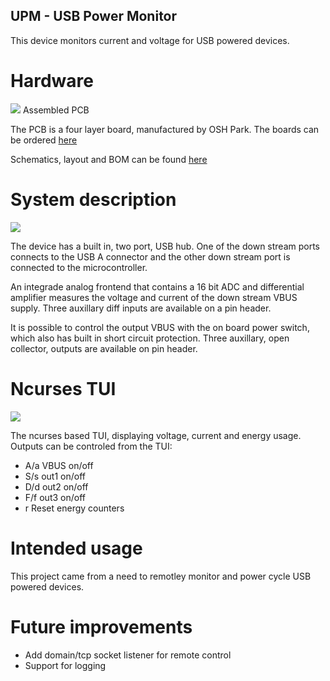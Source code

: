 ## UPM - USB Power Monitor

This device monitors current and voltage for USB powered devices.

# Hardware
![](https://github.com/jonpe960/upm/raw/master/doc/photo.jpg)
Assembled PCB 

The PCB is a four layer board, manufactured by OSH Park. The boards can
 be ordered [here](https://oshpark.com/shared_projects/uE5lZDkP)

Schematics, layout and BOM can be found [here](https://github.com/jonpe960/upm/tree/master/hw/Release/R1)

# System description
![](https://github.com/jonpe960/upm/raw/master/doc/system_diagram.png)


The device has a built in, two port, USB hub. One of the down stream ports
connects to the USB A connector and the other down stream port is connected to
the microcontroller.

An integrade analog frontend that contains a 16 bit ADC and differential
amplifier measures the voltage and current of the down stream VBUS supply. Three
auxillary diff inputs are available on a pin header.

It is possible to control the output VBUS with the on board power switch, which
also has built in short circuit protection. Three auxillary, open collector,
outputs are available on pin header.

# Ncurses TUI

![](https://github.com/jonpe960/upm/raw/master/doc/screenshot.png)

The ncurses based TUI, displaying voltage, current and energy usage. 
Outputs can be controled from the TUI:
 - A/a VBUS on/off
 - S/s out1 on/off
 - D/d out2 on/off
 - F/f out3 on/off
 - r Reset energy counters


# Intended usage

This project came from a need to remotley monitor and power cycle USB powered devices.

# Future improvements

 - Add domain/tcp socket listener for remote control
 - Support for logging



